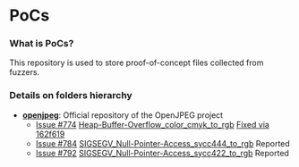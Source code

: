 # PoCs
### What is PoCs?
This repository is used to store proof-of-concept files collected from fuzzers.

### Details on folders hierarchy
* [**openjpeg**](https://github.com/uclouvain/openjpeg): Official repository of the OpenJPEG project
    * [Issue #774](https://github.com/uclouvain/openjpeg/issues/774) [Heap-Buffer-Overflow_color_cmyk_to_rgb](https://github.com/trylab/PoCs/tree/master/openjpeg/Heap-Buffer-Overflow_color_cmyk_to_rgb) [Fixed via 162f619](https://github.com/uclouvain/openjpeg/commit/162f6199c0cd3ec1c6c6dc65e41b2faab92b2d91)
    * [Issue #784](https://github.com/uclouvain/openjpeg/issues/784) [SIGSEGV_Null-Pointer-Access_sycc444_to_rgb](https://github.com/trylab/PoCs/tree/master/openjpeg/SIGSEGV_Null-Pointer-Access_sycc444_to_rgb) Reported
    * [Issue #792](https://github.com/uclouvain/openjpeg/issues/792) [SIGSEGV_Null-Pointer-Access_sycc422_to_rgb](https://github.com/trylab/PoCs/tree/master/openjpeg/SIGSEGV_Null-Pointer-Access_sycc422_to_rgb) Reported
